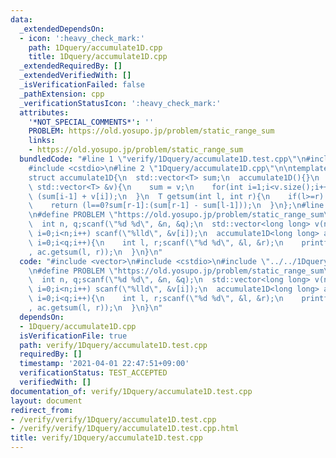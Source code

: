 ```yaml
---
data:
  _extendedDependsOn:
  - icon: ':heavy_check_mark:'
    path: 1Dquery/accumulate1D.cpp
    title: 1Dquery/accumulate1D.cpp
  _extendedRequiredBy: []
  _extendedVerifiedWith: []
  _isVerificationFailed: false
  _pathExtension: cpp
  _verificationStatusIcon: ':heavy_check_mark:'
  attributes:
    '*NOT_SPECIAL_COMMENTS*': ''
    PROBLEM: https://old.yosupo.jp/problem/static_range_sum
    links:
    - https://old.yosupo.jp/problem/static_range_sum
  bundledCode: "#line 1 \"verify/1Dquery/accumulate1D.test.cpp\"\n#include <vector>\n\
    #include <cstdio>\n#line 2 \"1Dquery/accumulate1D.cpp\"\n\ntemplate<typename T>\n\
    struct accumulate1D{\n  std::vector<T> sum;\n  accumulate1D(){}\n  accumulate1D(const\
    \ std::vector<T> &v){\n    sum = v;\n    for(int i=1;i<v.size();i++) sum[i] =\
    \ (sum[i-1] + v[i]);\n  }\n  T getsum(int l, int r){\n    if(l>=r) return 0;\n\
    \    return (l==0?sum[r-1]:(sum[r-1] - sum[l-1]));\n  }\n};\n#line 4 \"verify/1Dquery/accumulate1D.test.cpp\"\
    \n#define PROBLEM \"https://old.yosupo.jp/problem/static_range_sum\"\n\nint main(){\n\
    \  int n, q;scanf(\"%d %d\", &n, &q);\n  std::vector<long long> v(n);\n  for(int\
    \ i=0;i<n;i++) scanf(\"%lld\", &v[i]);\n  accumulate1D<long long> ac(v);\n  for(int\
    \ i=0;i<q;i++){\n    int l, r;scanf(\"%d %d\", &l, &r);\n    printf(\"%lld\\n\"\
    , ac.getsum(l, r));\n  }\n}\n"
  code: "#include <vector>\n#include <cstdio>\n#include \"../../1Dquery/accumulate1D.cpp\"\
    \n#define PROBLEM \"https://old.yosupo.jp/problem/static_range_sum\"\n\nint main(){\n\
    \  int n, q;scanf(\"%d %d\", &n, &q);\n  std::vector<long long> v(n);\n  for(int\
    \ i=0;i<n;i++) scanf(\"%lld\", &v[i]);\n  accumulate1D<long long> ac(v);\n  for(int\
    \ i=0;i<q;i++){\n    int l, r;scanf(\"%d %d\", &l, &r);\n    printf(\"%lld\\n\"\
    , ac.getsum(l, r));\n  }\n}\n"
  dependsOn:
  - 1Dquery/accumulate1D.cpp
  isVerificationFile: true
  path: verify/1Dquery/accumulate1D.test.cpp
  requiredBy: []
  timestamp: '2021-04-01 22:47:51+09:00'
  verificationStatus: TEST_ACCEPTED
  verifiedWith: []
documentation_of: verify/1Dquery/accumulate1D.test.cpp
layout: document
redirect_from:
- /verify/verify/1Dquery/accumulate1D.test.cpp
- /verify/verify/1Dquery/accumulate1D.test.cpp.html
title: verify/1Dquery/accumulate1D.test.cpp
---
```

